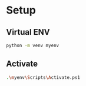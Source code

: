 
# Setup
 
 
## Virtual ENV
 
```bash
python -m venv myenv
```
 
## Activate
 
```sh
.\myenv\Scripts\Activate.ps1
```
